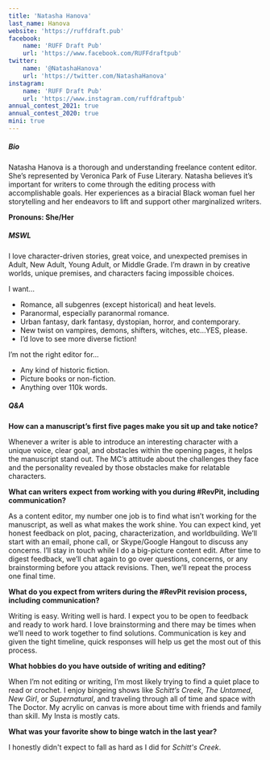 ```yaml
---
title: 'Natasha Hanova'
last_name: Hanova
website: 'https://ruffdraft.pub'
facebook:
    name: 'RUFF Draft Pub'
    url: 'https://www.facebook.com/RUFFdraftpub'
twitter:
    name: '@NatashaHanova'
    url: 'https://twitter.com/NatashaHanova'
instagram:
    name: 'RUFF Draft Pub'
    url: 'https://www.instagram.com/ruffdraftpub'
annual_contest_2021: true
annual_contest_2020: true
mini: true
---
```


##### Bio

Natasha Hanova is a thorough and understanding freelance content editor. She’s represented by Veronica Park of Fuse Literary. Natasha believes it’s important for writers to come through the editing process with accomplishable goals. Her experiences as a biracial Black woman fuel her storytelling and her endeavors to lift and support other marginalized writers.

**Pronouns: She/Her**

##### MSWL

I love character-driven stories, great voice, and unexpected premises in Adult, New Adult, Young Adult, or Middle Grade. I’m drawn in by creative worlds, unique premises, and characters facing impossible choices.

I want…
 * Romance, all subgenres (except historical) and heat levels.
 * Paranormal, especially paranormal romance.
 * Urban fantasy, dark fantasy, dystopian, horror, and contemporary.
 * New twist on vampires, demons, shifters, witches, etc…YES, please.
 * I’d love to see more diverse fiction!

I’m not the right editor for…
 * Any kind of historic fiction.
 * Picture books or non-fiction.
 * Anything over 110k words.

##### Q&A

**How can a manuscript’s first five pages make you sit up and take notice?**

Whenever a writer is able to introduce an interesting character with a unique voice, clear goal, and obstacles within the opening pages, it helps the manuscript stand out. The MC’s attitude about the challenges they face and the personality revealed by those obstacles make for relatable characters.

**What can writers expect from working with you during #RevPit, including communication?**

As a content editor, my number one job is to find what isn’t working for the manuscript, as well as what makes the work shine. You can expect kind, yet honest feedback on plot, pacing, characterization, and worldbuilding. We’ll start with an email, phone call, or Skype/Google Hangout to discuss any concerns. I’ll stay in touch while I do a big-picture content edit. After time to digest feedback, we’ll chat again to go over questions, concerns, or any brainstorming before you attack revisions. Then, we’ll repeat the process one final time.

**What do you expect from writers during the #RevPit revision process, including communication?**

Writing is easy. Writing well is hard. I expect you to be open to feedback and ready to work hard. I love brainstorming and there may be times when we’ll need to work together to find solutions. Communication is key and given the tight timeline, quick responses will help us get the most out of this process.
 
**What hobbies do you have outside of writing and editing?**

When I’m not editing or writing, I’m most likely trying to find a quiet place to read or crochet. I enjoy bingeing shows like _Schitt’s Creek_, _The Untamed_, _New Girl_, or _Supernatural_, and traveling through all of time and space with The Doctor. My acrylic on canvas is more about time with friends and family than skill. My Insta is mostly cats.

**What was your favorite show to binge watch in the last year?**

I honestly didn't expect to fall as hard as I did for _Schitt's Creek_.